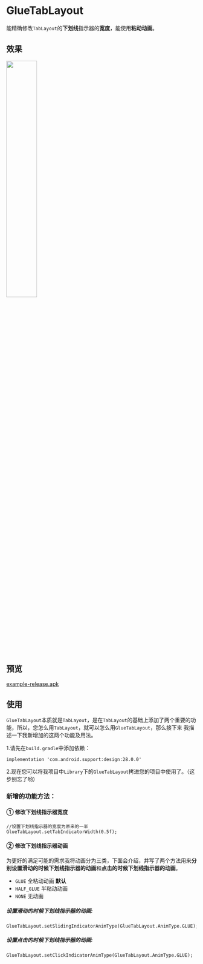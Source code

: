 # GlueTabLayout
能精确修改`TabLayout`的**下划线**指示器的**宽度**，能使用**粘动动画**。

## 效果
<img src="https://github.com/negier/GlueTabLayout/blob/master/screenshots/gluetablayout.gif" width="40%" height="40%" />

## 预览
[example-release.apk](https://github.com/negier/GlueTabLayout/releases/download/v1.0/example-release.apk)

## 使用
`GlueTabLayout`本质就是`TabLayout`，是在`TabLayout`的基础上添加了两个重要的功能，所以，您怎么用`TabLayout`，就可以怎么用`GlueTabLayout`，那么接下来
我描述一下我新增加的这两个功能及用法。

1.请先在`build.gradle`中添加依赖：
```
implementation 'com.android.support:design:28.0.0'
```
2.现在您可以将我项目中`Library`下的`GlueTabLayout`拷进您的项目中使用了。（这步别忘了哟）

### 新增的功能方法：
#### ① 修改下划线指示器宽度

```
//设置下划线指示器的宽度为原来的一半
GlueTabLayout.setTabIndicatorWidth(0.5f);
```
#### ② 修改下划线指示器动画
为更好的满足可能的需求我将动画分为三类，下面会介绍，并写了两个方法用来**分别设置滑动的时候下划线指示器的动画**和**点击的时候下划线指示器的动画**。
* `GLUE` 全粘动动画 **默认**
* `HALF_GLUE` 半粘动动画
* `NONE` 无动画
##### 设置滑动的时候下划线指示器的动画:
```
GlueTabLayout.setSlidingIndicatorAnimType(GlueTabLayout.AnimType.GLUE);
```
##### 设置点击的时候下划线指示器的动画:
```
GlueTabLayout.setClickIndicatorAnimType(GlueTabLayout.AnimType.GLUE);
```

